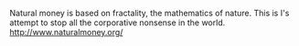 Natural money is based on fractality, the mathematics of nature. This is I's attempt to stop all the corporative nonsense in the world. http://www.naturalmoney.org/